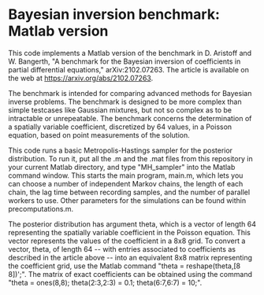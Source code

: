 # Bayesian inversion benchmark: Matlab version
 
This code implements a Matlab version of the benchmark in D. Aristoff and W. Bangerth, "A benchmark for the Bayesian inversion of coefficients in partial differential equations," arXiv:2102.07263. The article is available on the web at https://arxiv.org/abs/2102.07263.

The benchmark is intended for comparing advanced methods for Bayesian inverse problems. The benchmark is designed to be more complex than simple testcases like Gaussian mixtures, but not so complex as to be intractable or unrepeatable. The benchmark concerns the determination of a spatially variable coefficient, discretized by 64 values, in a Poisson equation, based on point measurements of the solution. 

This code runs a basic Metropolis-Hastings sampler for the posterior distribution. To run it, put all the .m and the .mat files from this repository in your current Matlab directory, and type "MH_sampler" into the Matlab command window. This starts the main program, main.m, which lets you can choose a number of independent Markov chains, the length of each chain, the lag time between recording samples, and the number of parallel workers to use. Other parameters for the simulations can be found within precomputations.m.

The posterior distribution has argument theta, which is a vector of length 64 representing the spatially variable coefficient in the Poisson equation. This vector represents the values of the coefficient in a 8x8 grid. To convert a vector, theta, of length 64 -- with entries associated to coefficients as described in the article above -- into an equivalent 8x8 matrix representing the coefficient grid, use the Matlab command "theta = reshape(theta,[8 8])';". The matrix of exact coefficients can be obtained using the command "theta = ones(8,8); theta(2:3,2:3) = 0.1; theta(6:7,6:7) = 10;".
